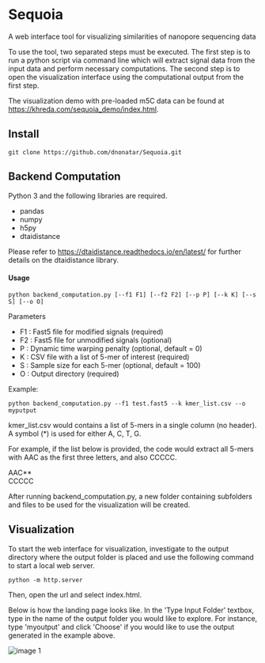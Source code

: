 # Sequoia

A web interface tool for visualizing similarities of nanopore sequencing data

To use the tool, two separated steps must be executed. The first step is to run a python script via command line which will extract signal data from the input data and perform necessary computations. The second step is to open the visualization interface using the computational output from the first step.	

The visualization demo with pre-loaded m5C data can be found at https://khreda.com/sequoia_demo/index.html.

## Install

``` git clone https://github.com/dnonatar/Sequoia.git ```

## Backend Computation 

Python 3 and the following libraries are required.
* pandas
* numpy
* h5py
* dtaidistance 

Please refer to https://dtaidistance.readthedocs.io/en/latest/ for further details on the dtaidistance library.

#### Usage

``` python backend_computation.py [--f1 F1] [--f2 F2] [--p P] [--k K] [--s S] [--o O] ```

Parameters 
* F1 : Fast5 file for modified signals (required)
* F2 : Fast5 file for unmodified signals (optional)
* P : Dynamic time warping penalty (optional, default = 0)
* K : CSV file with a list of 5-mer of interest (required)
* S : Sample size for each 5-mer (optional, default = 100)
* O : Output directory (required)


Example:

``` python backend_computation.py --f1 test.fast5 --k kmer_list.csv --o myputput ```

kmer_list.csv would contains a list of 5-mers in a single column (no header). A symbol (*) is used for either A, C, T, G.

For example, if the list below is provided, the code would  extract all 5-mers with AAC as the first three letters, and also CCCCC. 


AAC**   
CCCCC 


After running backend_computation.py, a new folder containing subfolders and files to be used for the visualization will be created.

## Visualization 

To start the web interface for visualization, investigate to the output directory where the output folder is placed and use the following command to start a local web server.

``` python -m http.server ```

Then, open the url and select index.html.

Below is how the landing page looks like. In the 'Type Input Folder' textbox, type in the name of the output folder you would like to explore. For instance, type 'myoutput' and click 'Choose' if you would like to use the output generated in the example above. 

![image 1](/images/landing_page.png)



